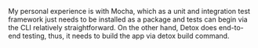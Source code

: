 My personal experience is with Mocha, which as a unit and integration test framework just needs to be installed as a package and tests can begin via the CLI relatively straightforward. On the other hand, Detox does end-to-end testing, thus, it needs to build the app via detox build command.

